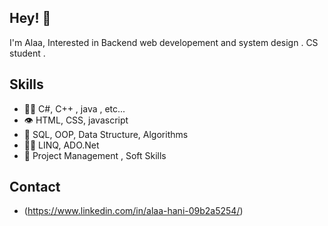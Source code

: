 ## Hey! 👋
I'm Alaa, Interested in Backend web developement and system design .
CS student .

## Skills
- 👨‍💻 C#, C++ , java , etc...
- 👁️ HTML, CSS, javascript
- 💽 SQL, OOP,  Data Structure, Algorithms
- 👨‍💻 LINQ, ADO.Net
- 👥 Project Management , Soft Skills 
  

## Contact
- (https://www.linkedin.com/in/alaa-hani-09b2a5254/)

